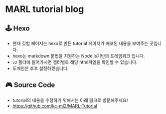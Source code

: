 # MARL tutorial blog
## 🕹️ Hexo
* 현재 깃헙 페이지는 hexo로 만든 tutorial 페이지가 배포된 내용을 보여주는 곳입니다. 
* hexo는 markdown 문법을 지원하는 Node.js기반의 프레임워크 입니다. 
* `v2` 폴더에 들어가시면 쳅터별로 해당 html파일을 확인할 수 있습니다. 
* 도메인은 추후 설정하겠습니다. 

## 🎮 Source Code
* tutorial의 내용을 수정하기 위해서는 아래 링크로 방문해주세요!
* https://github.com/kc-ml2/MARL-Tutorial 
